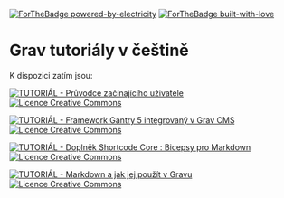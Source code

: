 [![ForTheBadge powered-by-electricity](http://ForTheBadge.com/images/badges/powered-by-electricity.svg)](https://github.com/svatas/grav_tutor_cz) [![ForTheBadge built-with-love](http://ForTheBadge.com/images/badges/built-with-love.svg)](https://github.com/svatas/grav_tutor_cz)


# Grav tutoriály v češtině

K dispozici zatím jsou:

[![TUTORIÁL - Průvodce začínajícího uživatele](https://img.shields.io/badge/TUTORIÁL-Průvodce_začínajícího_uživatele-2ea44f?style=for-the-badge)](https://github.com/svatas/grav_tutor_cz/wiki/01-Pr%C5%AFvodce-za%C4%8D%C3%ADnaj%C3%ADc%C3%ADho) <a rel="license" href="http://creativecommons.org/licenses/by-sa/4.0/"><img alt="Licence Creative Commons" style="border-width:0" src="https://i.creativecommons.org/l/by-sa/4.0/88x31.png" /></a>

[![TUTORIÁL - Framework Gantry 5 integrovaný v Grav CMS](https://img.shields.io/badge/TUTORIÁL-Framework_Gantry_5_integrovaný_v_Grav_CMS-2ea44f?style=for-the-badge)](https://github.com/svatas/grav_tutor_cz/wiki/02-Framework-Gantry-5-integrovan%C3%BD-v-Grav-CMS) <a rel="license" href="http://creativecommons.org/licenses/by-sa/4.0/"><img alt="Licence Creative Commons" style="border-width:0" src="https://i.creativecommons.org/l/by-sa/4.0/88x31.png" /></a>

[![TUTORIÁL - Doplněk Shortcode Core : Bicepsy pro Markdown](https://img.shields.io/badge/TUTORIÁL-Doplněk_Shortcode_Core_:_Bicepsy_pro_Markdown-2ea44f?style=for-the-badge)](https://github.com/svatas/grav_tutor_cz/wiki/04-Dopln%C4%9Bk-Shortcode-Core-:-Bicepsy-pro-Markdown) <a rel="license" href="http://creativecommons.org/licenses/by-sa/4.0/"><img alt="Licence Creative Commons" style="border-width:0" src="https://i.creativecommons.org/l/by-sa/4.0/88x31.png" /></a>

[![TUTORIÁL - Markdown a jak jej použít v Gravu](https://img.shields.io/badge/TUTORIÁL-Markdown_a_jak_jej_použít_v_Gravu-2ea44f?style=for-the-badge)](https://github.com/svatas/grav_tutor_cz/wiki/03-Markdown-a-jak-jej-pou%C5%BE%C3%ADt-v-Gravu%3F) <a rel="license" href="http://creativecommons.org/licenses/by-sa/4.0/"><img alt="Licence Creative Commons" style="border-width:0" src="https://i.creativecommons.org/l/by-sa/4.0/88x31.png" /></a>



